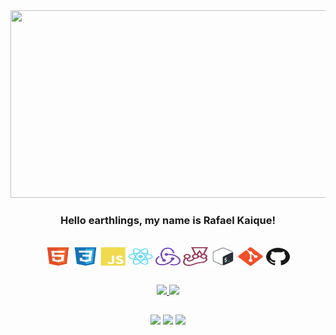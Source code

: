<img src="https://images.wallpapersden.com/image/download/landscape-pixel-art_bGhnaGeUmZqaraWkpJRmaGtrrWxrbQ.jpg" width="1000" height="300"/>

<h3 align="center">Hello earthlings, my name is Rafael Kaique!</h3>

<div style="display: inline_block" align="center"><br>
  <img align="center" alt="Rafael-HTML" height="30" width="40" src="https://raw.githubusercontent.com/devicons/devicon/master/icons/html5/html5-original.svg">
  <img align="center" alt="Rafael-CSS" height="30" width="40" src="https://raw.githubusercontent.com/devicons/devicon/master/icons/css3/css3-original.svg">
  <img align="center" alt="Rafael-Js" height="30" width="40" src="https://raw.githubusercontent.com/devicons/devicon/master/icons/javascript/javascript-plain.svg">
  <img align="center" alt="Rafael-React" height="30" width="40" src="https://raw.githubusercontent.com/devicons/devicon/master/icons/react/react-original.svg">
  <img align="center" alt="Rafael-Redux" height="30" width="40" src="https://github.com/devicons/devicon/blob/master/icons/redux/redux-original.svg">
  <img align="center" alt="Rafael-Jest" height="30" width="40" src="https://github.com/devicons/devicon/blob/master/icons/jest/jest-plain.svg">
  <img align="center" alt="Rafael-Bash" height="30" width="40" src="https://github.com/devicons/devicon/blob/master/icons/bash/bash-original.svg">
  <img align="center" alt="Rafael-Git" height="30" width="40" src="https://github.com/devicons/devicon/blob/master/icons/git/git-original.svg">
  <img align="center" alt="Rafael-gitHub" height="30" width="40" src="https://github.com/devicons/devicon/blob/master/icons/github/github-original.svg">
</div>

##

<div align="center">
<a href="https://github.com/seu-usuário-aqui">
<img height="150em" src="https://github-readme-stats.vercel.app/api/top-langs/?username=rafakasi&layout=compact&langs_count=7&theme=dracula"/>
<img height="150em" src="https://github-readme-stats.vercel.app/api?username=rafakasi&show_icons=true&theme=dracula&include_all_commits=true&count_private=true"/>
</div>

##

<div align="center">
  <a href="https://instagram.com/raafiilsk" target="_blank"><img src="https://img.shields.io/badge/-Instagram-%23E4405F?style=for-the-badge&logo=instagram&logoColor=white" target="_blank"></a>
  <a href = "mailto:rafaelrksilva@gmail.com"><img src="https://img.shields.io/badge/-Gmail-%23333?style=for-the-badge&logo=gmail&logoColor=white" target="_blank"></a>
  <a href="https://www.linkedin.com/in/rafael-kaique-051771180" target="_blank"><img src="https://img.shields.io/badge/-LinkedIn-%230077B5?style=for-the-badge&logo=linkedin&logoColor=white" target="_blank"></a> 
